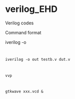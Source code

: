 # verilog_EHD
Verilog codes

Command format

iverilog -o <output> <testbench> <code>
  
iverilog -o out testb.v dut.v

vvp <output>

gtkwave xxx.vcd &


